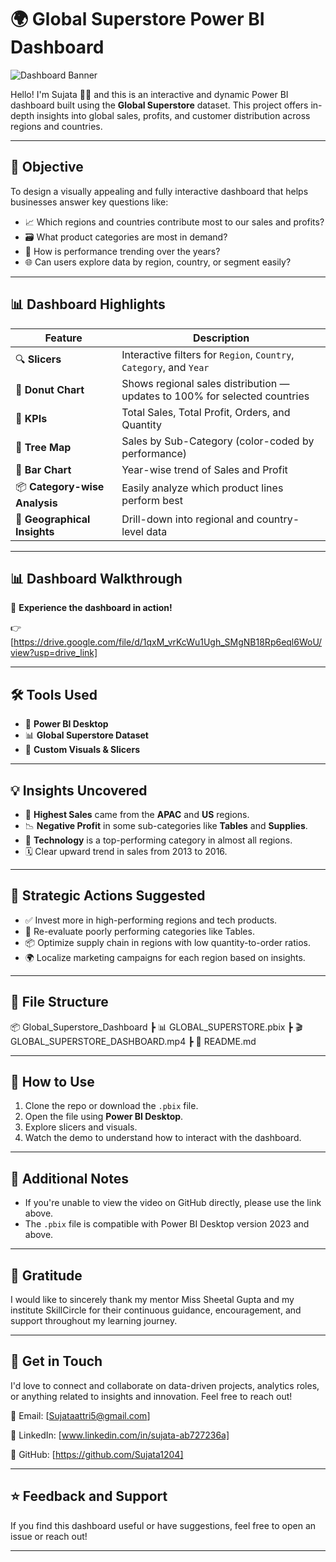 # 🌍 Global Superstore Power BI Dashboard

![Dashboard Banner](https://img.icons8.com/color/96/000000/combo-chart--v1.png)

Hello! I'm Sujata 👩‍💻 and this is an interactive and dynamic Power BI dashboard built using the **Global Superstore** dataset. This project offers in-depth insights into global sales, profits, and customer distribution across regions and countries.

---

## 🎯 Objective

To design a visually appealing and fully interactive dashboard that helps businesses answer key questions like:

- 📈 Which regions and countries contribute most to our sales and profits?
- 🗃️ What product categories are most in demand?
- 💸 How is performance trending over the years?
- 🌐 Can users explore data by region, country, or segment easily?

---

## 📊 Dashboard Highlights

| Feature | Description |
|--------|-------------|
| 🔍 **Slicers** | Interactive filters for `Region`, `Country`, `Category`, and `Year` |
| 📍 **Donut Chart** | Shows regional sales distribution — updates to 100% for selected countries |
| 🧮 **KPIs** | Total Sales, Total Profit, Orders, and Quantity |
| 🌲 **Tree Map** | Sales by Sub-Category (color-coded by performance) |
| 📅 **Bar Chart** | Year-wise trend of Sales and Profit |
| 📦 **Category-wise Analysis** | Easily analyze which product lines perform best |
| 🧭 **Geographical Insights** | Drill-down into regional and country-level data |

---

## 📊 Dashboard Walkthrough

👀 **Experience the dashboard in action!**

👉 [https://drive.google.com/file/d/1qxM_vrKcWu1Ugh_SMgNB18Rp6eql6WoU/view?usp=drive_link]

---

## 🛠️ Tools Used

- 🔷 **Power BI Desktop**
- 📊 **Global Superstore Dataset**
- 🎨 **Custom Visuals & Slicers**

---

## 💡 Insights Uncovered

- 🥇 **Highest Sales** came from the **APAC** and **US** regions.
- 📉 **Negative Profit** in some sub-categories like **Tables** and **Supplies**.
- 🏬 **Technology** is a top-performing category in almost all regions.
- 🗓️ Clear upward trend in sales from 2013 to 2016.

---

## 🧠 Strategic Actions Suggested

- ✅ Invest more in high-performing regions and tech products.
- 🚫 Re-evaluate poorly performing categories like Tables.
- 📦 Optimize supply chain in regions with low quantity-to-order ratios.
- 🌍 Localize marketing campaigns for each region based on insights.

---

## 📁 File Structure

📦 Global_Superstore_Dashboard
┣ 📊 GLOBAL_SUPERSTORE.pbix
┣ 🎬 GLOBAL_SUPERSTORE_DASHBOARD.mp4
┣ 📄 README.md

---

## 📎 How to Use

1. Clone the repo or download the `.pbix` file.
2. Open the file using **Power BI Desktop**.
3. Explore slicers and visuals.
4. Watch the demo to understand how to interact with the dashboard.

---

## 📌 Additional Notes

- If you're unable to view the video on GitHub directly, please use the link above.
- The `.pbix` file is compatible with Power BI Desktop version 2023 and above.

---
## 🙏 Gratitude

I would like to sincerely thank my mentor Miss Sheetal Gupta and my institute SkillCircle for their continuous guidance, encouragement, and support throughout my learning journey.

--- 

## 🤝 Get in Touch
I'd love to connect and collaborate on data-driven projects, analytics roles, or anything related to insights and innovation. Feel free to reach out!

📧 Email: [Sujataattri5@gmail.com]

💼 LinkedIn: [www.linkedin.com/in/sujata-ab727236a]

🐙 GitHub: [https://github.com/Sujata1204]

---
## ⭐ Feedback and Support

If you find this dashboard useful or have suggestions, feel free to open an issue or reach out!

---
